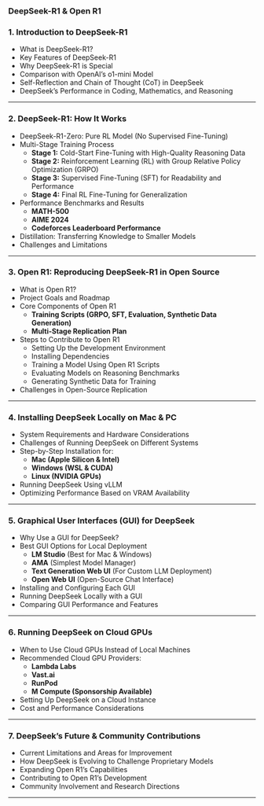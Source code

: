 ###  DeepSeek-R1 & Open R1  


### **1. Introduction to DeepSeek-R1**
   - What is DeepSeek-R1?
   - Key Features of DeepSeek-R1
   - Why DeepSeek-R1 is Special  
   - Comparison with OpenAI’s o1-mini Model  
   - Self-Reflection and Chain of Thought (CoT) in DeepSeek  
   - DeepSeek’s Performance in Coding, Mathematics, and Reasoning  

---

### **2. DeepSeek-R1: How It Works**
   - DeepSeek-R1-Zero: Pure RL Model (No Supervised Fine-Tuning)  
   - Multi-Stage Training Process  
      - **Stage 1:** Cold-Start Fine-Tuning with High-Quality Reasoning Data  
      - **Stage 2:** Reinforcement Learning (RL) with Group Relative Policy Optimization (GRPO)  
      - **Stage 3:** Supervised Fine-Tuning (SFT) for Readability and Performance  
      - **Stage 4:** Final RL Fine-Tuning for Generalization  
   - Performance Benchmarks and Results  
      - **MATH-500**  
      - **AIME 2024**  
      - **Codeforces Leaderboard Performance**  
   - Distillation: Transferring Knowledge to Smaller Models  
   - Challenges and Limitations  

---

### **3. Open R1: Reproducing DeepSeek-R1 in Open Source**
   - What is Open R1?  
   - Project Goals and Roadmap  
   - Core Components of Open R1  
      - **Training Scripts (GRPO, SFT, Evaluation, Synthetic Data Generation)**  
      - **Multi-Stage Replication Plan**  
   - Steps to Contribute to Open R1  
      - Setting Up the Development Environment  
      - Installing Dependencies  
      - Training a Model Using Open R1 Scripts  
      - Evaluating Models on Reasoning Benchmarks  
      - Generating Synthetic Data for Training  
   - Challenges in Open-Source Replication  

---

### **4. Installing DeepSeek Locally on Mac & PC**
   - System Requirements and Hardware Considerations  
   - Challenges of Running DeepSeek on Different Systems  
   - Step-by-Step Installation for:  
      - **Mac (Apple Silicon & Intel)**  
      - **Windows (WSL & CUDA)**  
      - **Linux (NVIDIA GPUs)**  
   - Running DeepSeek Using vLLM  
   - Optimizing Performance Based on VRAM Availability  

---

### **5. Graphical User Interfaces (GUI) for DeepSeek**
   - Why Use a GUI for DeepSeek?  
   - Best GUI Options for Local Deployment  
      - **LM Studio** (Best for Mac & Windows)  
      - **AMA** (Simplest Model Manager)  
      - **Text Generation Web UI** (For Custom LLM Deployment)  
      - **Open Web UI** (Open-Source Chat Interface)  
   - Installing and Configuring Each GUI  
   - Running DeepSeek Locally with a GUI  
   - Comparing GUI Performance and Features  

---

### **6. Running DeepSeek on Cloud GPUs**
   - When to Use Cloud GPUs Instead of Local Machines  
   - Recommended Cloud GPU Providers:  
      - **Lambda Labs**  
      - **Vast.ai**  
      - **RunPod**  
      - **M Compute (Sponsorship Available)**  
   - Setting Up DeepSeek on a Cloud Instance  
   - Cost and Performance Considerations  

---

### **7. DeepSeek’s Future & Community Contributions**
   - Current Limitations and Areas for Improvement  
   - How DeepSeek is Evolving to Challenge Proprietary Models  
   - Expanding Open R1’s Capabilities  
   - Contributing to Open R1’s Development  
   - Community Involvement and Research Directions  

---


